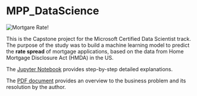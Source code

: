 # MPP_DataScience

![Mortgare Rate!](/real-estate-theme.jpg)

This is the Capstone project for the Microsoft Certified Data Scientist track.
The purpose of the study was to build a machine learning model to predict the **rate spread** of mortgage applications, based on the data from Home Mortgage Disclosure Act (HMDA) in the US.

The [Jupyter Notebook](predicting_mortgage_rates_FINAL.ipynb) provides step-by-step detailed explanations.

The [PDF document](REPORT_github_version.pdf) provides an overview to the business problem and its resolution by the author.

